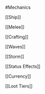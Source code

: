 #Mechanics

[[Ship]]

[[Melee]]

[[Crafting]]

[[Waves]]

[[Storm]]

[[Status Effects]]

[[Currency]]

[[Loot Tiers]]